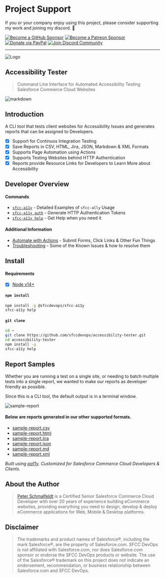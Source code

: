 Project Support
===

If you or your company enjoy using this project, please consider supporting my work and joining my discord. 💖

[![Become a GitHub Sponsor](https://img.shields.io/badge/Sponsor-171515.svg?logo=github&logoColor=white&style=for-the-badge "Become a GitHub Sponsor")](https://github.com/sponsors/manifestinteractive)
[![Become a Patreon Sponsor](https://img.shields.io/badge/Sponsor-FF424D.svg?logo=patreon&logoColor=white&style=for-the-badge "Become a Patreon Sponsor")](https://patreon.com/peter_schmalfeldt)
[![Donate via PayPal](https://img.shields.io/badge/Donate-169BD7.svg?logo=paypal&logoColor=white&style=for-the-badge "Donate via PayPal")](https://www.paypal.me/manifestinteractive)
[![Join Discord Community](https://img.shields.io/badge/Community-5865F2.svg?logo=discord&logoColor=white&style=for-the-badge "Join Discord Community")](https://discord.gg/aRMPyEWK78)

------

![Logo](https://sfccdevops.s3.amazonaws.com/logo-128.png "Logo")

Accessibility Tester
---

> Command Line Interface for Automated Accessibility Testing Salesforce Commerce Cloud Websites

![markdown](https://sfcc-a11y.s3.amazonaws.com/markdown.gif?v=1.3.1)

Introduction
---

A CLI tool that tests client websites for Accessibility Issues and generates reports that can be assigned to Developers.

- [X] Support for Continuos Integration Testing
- [X] Save Reports in CSV, HTML, Jira, JSON, Markdown & XML Formats
- [X] Supports Page Automation using Actions
- [X] Supports Testing Websites behind HTTP Authentication
- [X] Reports provide Resource Links for Developers to Learn More about Accessibility

Developer Overview
---

#### Commands

* [`sfcc-a11y`](https://github.com/sfccdevops/accessibility-tester/blob/master/docs/cmd-a11y.md) - Detailed Examples of `sfcc-ally` Usage
* [`sfcc-a11y auth`](https://github.com/sfccdevops/accessibility-tester/blob/master/docs/cmd-auth.md) - Generate HTTP Authentication Tokens
* [`sfcc-a11y help`](https://github.com/sfccdevops/accessibility-tester/blob/master/docs/cmd-help.md) - Get Help when you need it

#### Additional Information

* [Automate with Actions](https://github.com/sfccdevops/accessibility-tester/blob/master/docs/actions.md) - Submit Forms, Click Links & Other Fun Things
* [Troubleshooting](https://github.com/sfccdevops/accessibility-tester/blob/master/docs/troubleshooting.md) - Some of the Known Issues & how to resolve them

Install
---

#### Requirements

- [X] [Node v14+](https://nodejs.org/en/download/)

#### `npm install`

```bash
npm install -g @sfccdevops/sfcc-a11y
sfcc-a11y help
```

#### `git clone`

```bash
cd ~
git clone https://github.com/sfccdevops/accessibility-tester.git
cd accessibility-tester
npm install -g
sfcc-a11y help
```

Report Samples
---

Whether you are running a test on a single site, or needing to batch multiple tests into a single report, we wanted to make our reports as developer friendly as possible.

Since this is a CLI tool, the default output is in a terminal window.

![sample-report](https://sfcc-a11y.s3.amazonaws.com/sample-report/cli.jpg?v=1.0.0)

#### Below are reports generated in our other supported formats.

* [sample-report.csv](https://gist.github.com/manifestinteractive/fab5fc8cceac093cbe9fb5a5c2ad1b96)
* [sample-report.html](https://sfcc-a11y.s3.amazonaws.com/sample-report/a11y_20190804_221047.html)
* [sample-report.jira](https://gist.github.com/manifestinteractive/52a25c431d8280166e005f5c82b5d34e)
* [sample-report.json](https://gist.github.com/manifestinteractive/dbe2909776bd27a1242cc6afbc7d93d9)
* [sample-report.md](https://gist.github.com/manifestinteractive/f2c87d567ff052acc766ce14387e915b)
* [sample-report.xml](https://gist.github.com/manifestinteractive/bca0ee98f455e2cfe67a8d3f1f31b6ad)

_Built using [pa11y](https://github.com/pa11y/pa11y). Customized for Salesforce Commerce Cloud Developers & Clients._

About the Author
---

> [Peter Schmalfeldt](https://peterschmalfeldt.com/) is a Certified Senior Salesforce Commerce Cloud Developer with over 20 years of experience building eCommerce websites, providing everything you need to design, develop & deploy eCommerce applications for Web, Mobile & Desktop platforms.

Disclaimer
---

> The trademarks and product names of Salesforce®, including the mark Salesforce®, are the property of Salesforce.com. SFCC DevOps is not affiliated with Salesforce.com, nor does Salesforce.com sponsor or endorse the SFCC DevOps products or website. The use of the Salesforce® trademark on this project does not indicate an endorsement, recommendation, or business relationship between Salesforce.com and SFCC DevOps.

